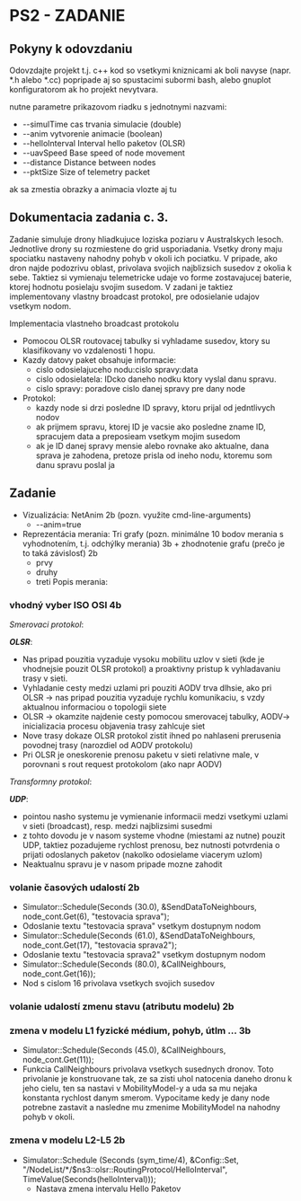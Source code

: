 # PS2 - ZADANIE

## Pokyny k odovzdaniu

Odovzdajte projekt t.j. c++ kod so vsetkymi kniznicami ak boli navyse (napr. *.h alebo *.cc) popripade aj so spustacimi subormi bash, alebo gnuplot konfiguratorom ak ho projekt nevytvara.

nutne parametre prikazovom riadku s jednotnymi nazvami: 
- --simulTime cas trvania simulacie (double)
- --anim vytvorenie animacie (boolean)
- --helloInterval Interval hello paketov (OLSR)
- --uavSpeed Base speed of node movement
- --distance Distance between nodes
- --pktSize Size of telemetry packet
 

ak sa zmestia obrazky a animacia vlozte aj tu


## Dokumentacia zadania c. 3.
Zadanie simuluje drony hliadkujuce loziska poziaru v Australskych lesoch. Jednotlive drony su rozmiestene do grid usporiadania. Vsetky drony maju spociatku nastaveny nahodny pohyb v okoli ich pociatku. V pripade, ako dron najde podozrivu oblast, privolava svojich najblizsich susedov z okolia k sebe. Taktiez si vymienaju telemetricke udaje vo forme zostavajucej baterie, ktorej hodnotu posielaju svojim susedom. V zadani je taktiez implementovany vlastny broadcast protokol, pre odosielanie udajov vsetkym nodom.

Implementacia vlastneho broadcast protokolu
- Pomocou OLSR routovacej tabulky si vyhladame susedov, ktory su klasifikovany vo vzdalenosti 1 hopu.
- Kazdy datovy paket obsahuje informacie:
  * cislo odosielajuceho nodu:cislo spravy:data
  * cislo odosielatela: IDcko daneho nodku ktory vyslal danu spravu.
  * cislo spravy: poradove cislo danej spravy pre dany node
- Protokol:
  * kazdy node si drzi posledne ID spravy, ktoru prijal od jedntlivych nodov
  * ak prijmem spravu, ktorej ID je vacsie ako posledne zname ID, spracujem data a preposieam vsetkym mojim susedom
  * ak je ID danej spravy mensie alebo rovnake ako aktualne, dana sprava je zahodena, pretoze prisla od ineho nodu, ktoremu som danu spravu poslal ja

## Zadanie

- Vizualizácia: NetAnim 2b (pozn. využite cmd-line-arguments)
  - --anim=true
- Reprezentácia merania: Tri grafy (pozn. minimálne 10 bodov merania s vyhodnotením, t.j. odchýlky merania) 3b + zhodnotenie grafu (prečo je to taká závislosť) 2b
  - prvy
  - druhy
  - treti
Popis merania:
### vhodný vyber ISO OSI 4b
_Smerovaci protokol_:

***OLSR***:
- Nas pripad pouzitia vyzaduje vysoku mobilitu uzlov v sieti (kde je vhodnejsie pouzit OLSR protokol) a proaktivny pristup k vyhladavaniu trasy v sieti.
- Vyhladanie cesty medzi uzlami pri pouziti AODV trva dlhsie, ako pri OLSR -> nas pripad pouzitia vyzaduje rychlu komunikaciu, s vzdy aktualnou informaciou o topologii siete 
- OLSR -> okamzite najdenie cesty pomocou smerovacej tabulky, AODV-> inicializacia procesu objavenia trasy zahlcuje siet
- Nove trasy dokaze OLSR protokol zistit ihned po nahlaseni prerusenia povodnej trasy (narozdiel od AODV protokolu)
- Pri OLSR je oneskorenie prenosu paketu v sieti relativne male, v porovnani s rout request protokolom (ako napr AODV) 

_Transformny protokol_:

***UDP***:
- pointou nasho systemu je vymienanie informacii medzi vsetkymi uzlami v sieti  (broadcast), resp. medzi najblizsimi susedmi
- z tohto dovodu je v nasom systeme vhodne (miestami az nutne) pouzit UDP, taktiez pozadujeme rychlost prenosu, bez nutnosti potvrdenia o prijati odoslanych paketov (nakolko odosielame viacerym uzlom)
- Neaktualnu spravu je v nasom pripade mozne zahodit

### volanie časových udalostí  2b
- Simulator::Schedule(Seconds (30.0), &SendDataToNeighbours, node_cont.Get(6), "testovacia sprava");
 - Odoslanie textu "testovacia sprava" vsetkym dostupnym nodom
- Simulator::Schedule(Seconds (61.0), &SendDataToNeighbours, node_cont.Get(17), "testovacia sprava2");
 - Odoslanie textu "testovacia sprava2" vsetkym dostupnym nodom
- Simulator::Schedule(Seconds (80.0), &CallNeighbours, node_cont.Get(16));
 - Nod s cislom 16 privolava vsetkych svojich susedov
### volanie udalostí zmenu stavu (atributu modelu) 2b
### zmena v modelu L1  fyzické médium, pohyb, útlm … 3b
- Simulator::Schedule(Seconds (45.0), &CallNeighbours, node_cont.Get(11));
 - Funkcia CallNeighbours privolava vsetkych susednych dronov. Toto privolanie je konstruovane tak, ze sa zisti uhol natocenia daneho dronu k jeho cielu, ten sa nastavi v MobilityModel-y a uda sa mu nejaka konstanta rychlost danym smerom. Vypocitame kedy je dany node potrebne zastavit a nasledne mu zmenime MobilityModel na nahodny pohyb v okoli.

### zmena v modelu L2-L5 2b
- Simulator::Schedule (Seconds (sym_time/4), &Config::Set, "/NodeList/*/$ns3::olsr::RoutingProtocol/HelloInterval", TimeValue(Seconds(helloInterval)));
  - Nastava zmena intervalu Hello Paketov
